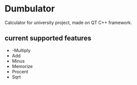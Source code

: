 # Dumbulator
Calculator for university project, made on QT C++ framework.
<h2>
current supported features
</h2>
<ul class="list">
  <li>
    -Multiply
  </li>
  <li>
    Add
  </li>
  <li>
      Minus
  </li>
  <li>
      Memorize
  </li>
  <li>
    Procent
  </li>
  <li>
    Sqrt
  </li>
</ul>
